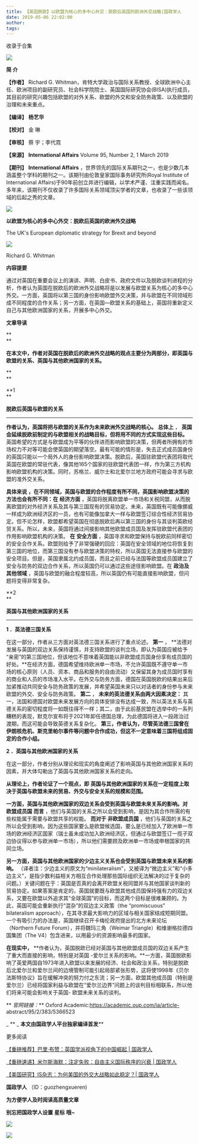 ```yaml
---
title: 【英国脱欧】以欧盟为核心的多中心外交：脱欧后英国的欧洲外交战略|国政学人
date: 2019-05-06 22:02:00
author: 
tags: 
---
```



收录于合集

![](/images/3181/2.gif)

  

**简 介**

  

 **【作者】** Richard G.
Whitman，肯特大学政治与国际关系教授、全球欧洲中心主任、欧洲项目的副研究员、社会科学院院士、英国国际研究协会(BISA)执行成员，其目前的研究兴趣包括欧盟的对外关系、欧盟的外交和安全防务政策、以及欧盟的治理和未来重点。

 **【编译】** **杨艺华**

 **【校对】** 金 琳

 **【审核】** 蔡 宇；李代霓

 **【来源】** **International Affairs** Volume 95, Number 2, 1 March 2019

 **【期刊】** **International Affairs**
，世界领先的国际关系期刊之一，也是少数几本涵盖整个学科的期刊之一。该期刊由伦敦皇家国际事务研究所(Royal Institute of
International
Affairs)于90年前创立并进行编辑，以学术严谨、注重实践而闻名。多年来，该期刊不仅收录了许多国际关系领域顶尖学者的文章，也收录了一些该领域的后起之秀的文章。

  

![](/images/3181/3.jpeg)

 **以欧盟为核心的多中心外交：脱欧后英国的欧洲外交战略**  

The UK's European diplomatic strategy for Brexit and beyond

  

![](/images/3181/4.png)

Richard G. Whitman

 **内容提要**

  

通过对英国在重要会议上的演讲、声明、白皮书、政府文件以及脱欧谈判进程的分析，作者认为英国在脱欧后的欧洲外交战略将是以发展与欧盟关系为核心的多中心外交。一方面，英国将以第三国的身份影响欧盟外交决策，并与欧盟在不同领域形成不同程度的合作关系；另一方面，在英国—欧盟关系的基础上，英国将重新定义自己与其他欧洲国家的关系，开展多中心外交。

 **文章导读**

 **  
**

 **在本文中，作者对英国在脱欧后的欧洲外交战略的观点主要分为两部分，即英国与欧盟的关系、英国与其他欧洲国家的关系。**

 **  
**

  

**1  
**

 **脱欧后英国与欧盟的关系**

 ****  

  

 **作者认为，英国将把与欧盟的关系作为未来欧洲外交战略的核心。** **总体上** ，
**英国会延续脱欧前制定的与欧盟相关的战略目标，但将用不同的方式实现这些目标。**
英国希望的方式是与欧盟成为平等的伙伴进而影响欧盟的决策，但两者所拥有的市场权力不对等可能会使英国的期望落空。最有可能的情形是，失去正式成员国身份的英国只能以一个局外人的身份影响欧盟决策。脱欧后，英国驻欧盟代表团将取代英国在欧盟的常驻代表，像其他165个国家的驻欧盟代表团一样，作为第三方机构影响欧盟机构的决策。同时，苏格兰、威尔士和北爱尔兰地方政府可能会寻求与欧盟的准外交关系。

 **具体来说** **，在不同领域，英国与欧盟的合作程度有所不同，英国影响欧盟决策的方法也会有所不同：在** **经济方面**
，英国将脱离欧盟单一市场和关税同盟，从而脱离欧盟的对外经济关系及其与第三国现有的贸易协定。未来，英国既有可能像挪威一样成为欧洲经济区的一员，也有可能像加拿大一样与欧盟签订综合性经济贸易协定。但不论怎样，欧盟都希望英国在彻底脱欧后再以第三国的身份与其谈判英欧经贸关系。所以，未来，英国将通过间接影响其他欧盟成员国及发挥驻欧盟代表团的作用影响欧盟机构的决策。
**在** **安全方面**
，英国寻求和欧盟保持与脱欧前同样密切的安全合作关系。欧盟则给予了非常强硬的回应：英国在安全领域的地位将恢复到第三国的地位，而第三国没有参与欧盟决策的特权，所以英国无法直接参与欧盟的安全项目。但是，英国隶属北约成员国，而且之前已经与法国等欧盟成员国建立了安全与防务的双边合作关系，所以英国仍可以通过这些途径影响欧盟。在
**政治及其他领域** ，英国与欧盟的融合程度较高，所以英国仍有可能直接影响欧盟，但问题将变得非常复杂。

 **2  
**

  

 **英国与其他欧洲国家的关系**

 ****  

  

**1 ．英法德三国关系**

在这一部分，作者从三方面对英法德三国关系进行了重点论述。 **第一** ， **法德对发展与英国的双边关系保持谨慎，并支持欧盟的谈判立场，即认为英国应被给予
“亲密”的第三国地位，但该地位不意味着英国能以非欧盟成员国身份享有成员国的好处。**在经济方面，德国希望维持欧洲单一市场，不允许英国既不遵守单一市场的核心原则（人员、资本、商品和服务的自由流动）又保留其身为成员国时享有的商业和人员的市场准入水平。在外交与防务方面，德国在英国脱欧的结果出来后加紧推动共同安全与防务政策的发展，并希望英国未来只以对话者的身份参与未来欧盟的外交、安全与防务政策。
**第二** ， **未来的英法德关系由两大因素决定：**
其一，法国和德国对欧盟未来发展方向的具体安排没有达成一致，所以英法关系与英德关系的密切程度将一如既往得不一样；其二，由于此前基民盟在选举中的一系列糟糕的表现，默克尔宣布将于2021年卸任德国总理，为此德国将进入一段政治过渡期，而这可能会导致英德关系复杂化。
**第三，作者认为，尽管英法德三国曾在伊朗核危机、斯克里帕尔事件等问题中合作成功，但这不一定意味着三国将组成固定的合作小组。**

 **2 ．英国与其他欧洲国家的关系**

在这一部分，作者分别从理论和现实的角度阐述了影响英国与其他欧洲国家关系的因素，并大体勾勒出了英国与其他欧洲国家关系的走向。

 **从理论上，作者论证了一个观点，即** **英国与其他欧洲国家的关系在一定程度上取决于英国与欧盟未来的贸易、外交与安全关系的规模和范围。**

 **一方面，英国与其他欧洲国家的双边关系会受到英国与欧盟未来关系的影响。对** **欧盟成员国** **而言**
，他们与英国的关系之所以会受到影响，是因为其合作所需的有些权能属于需要与欧盟共享的权能。 **而对于** **非欧盟成员国**
，他们与英国的关系之所以会受到影响，因为这些国家要么是欧盟候选国，要么是已经加入了欧洲单一市场的欧洲经济区国家（瑞士虽未成功加入欧洲经济区，但通过与欧盟签订一揽子双边协议得以参与欧洲单一市场），所以他们需要顾及欧洲单一市场或申根国家的共同立场。

 **另一方面，英国与其他欧洲国家的少边主义关系也会受到英国与欧盟未来关系的影响。**
（译者注：少边主义的原文为“minilateralism”，又被译为“微边主义”和“小多边主义”，是指少数利益相关方相互合作处理那些国际组织无法解决的过于复杂的问题。）关键问题在于：英国是否真的会离开欧盟关税同盟并与其他国家谈判新的贸易协定。如果答案是肯定的，英国就要既与欧盟其他成员国保持强有力的双边关系，又要在欧盟以外追求其“全球英国”的目标，而这两个目标是很难兼顾的。为此，英国可能会重新执行“混杂”的双边主义政策（the
“promiscuous” bilateralism
approach），在其寻求最大影响力的区域与相关国家结成短期同盟。一个有吸引力的办法是，英国继续召开卡梅伦政府提出的北方未来论坛（Northern
Future Forum），并将魏玛三角（Weimar Triangle）和维谢格拉德四国集团（The V4）包含进来，以用最少的资源影响最多的国家。

 **在现实中，** **作者认为，英国脱欧已经对英国与其他欧盟成员国的双边关系产生了重大而直接的影响，特别是对英国
-爱尔兰关系的影响。**一方面，英国脱欧影响了英爱两国自1973年进入欧盟以来发展的经济、社会和政治关系，特别是脱欧后北爱尔兰和爱尔兰间的边境管制可能引起局部紧张形势，这将使1998年《贝尔法斯特协议》旨在缓解冲突的努力付之东流；另一方面，欧盟其他成员国（特别是爱尔兰）已经将国家利益与欧盟在“爱尔兰边界”问题上的谈判目标相联系，所以他们将来可能会影响关于英国-
欧盟未来关系的谈判。

  

 ** _官网链接：_** Oxford Academic:https://academic.oup.com/ia/article-
abstract/95/2/383/5366523

 _ ** _ **本文由国政学人平台独家编译首发**_**_  

  

  

更多阅读

[【重磅推荐】巴里·布赞：英国学派视角下的中国崛起 |
国政学人](http://mp.weixin.qq.com/s?__biz=MzI3MTYzMzE5Mw==&mid=2247489394&idx=1&sn=1699017a6fcabe15d599c00751470a2e&chksm=eb3f8934dc48002288f0a19989586b155b87a4bfb1f9cb3d7954d27aa15c1c128f78c6b1c1da&scene=21#wechat_redirect)  

[【重磅速递】米尔斯海默：注定失败：自由主义国际秩序的兴衰 |
国政学人](http://mp.weixin.qq.com/s?__biz=MzI3MTYzMzE5Mw==&mid=2247489451&idx=1&sn=f0df9cb9e133b8e77a57a37c46e36af8&chksm=eb3f89eddc4800fb16ada6166aa8e68333d2f3b9e1153bb02af335d77817a2ddea9803281550&scene=21#wechat_redirect)  

[【美国研究】IS杂志：为何美国的外交大战略如此稳定？|
国政学人](http://mp.weixin.qq.com/s?__biz=MzI3MTYzMzE5Mw==&mid=2247489454&idx=1&sn=007b6e66a2f76dcbaf5b98a876999e7d&chksm=eb3f89e8dc4800fe4435714a15de5097535360c88335952c5187877ba1b519a73f65eb1f3c39&scene=21#wechat_redirect)

  

 **国政学人** （ID：guozhengxueren)

  

 **为方便学人及时阅读高质量文章**

 **别忘把国政学人设置** **星标** **哦~**

![](/images/3181/5.gif)

![](/images/3181/6.gif)

